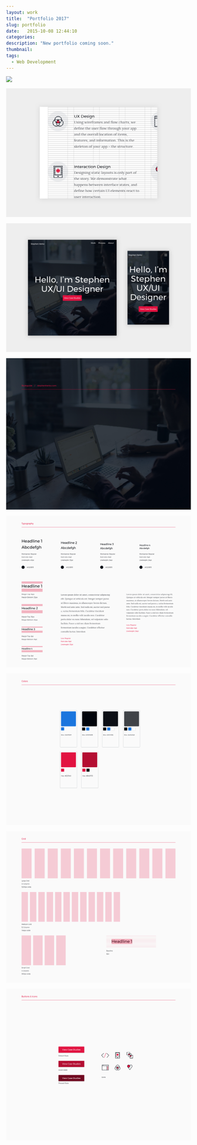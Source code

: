 ```yaml
---
layout: work
title:  "Portfolio 2017"
slug: portfolio
date:   2015-10-08 12:44:10
categories:
description: "New portfolio coming soon."
thumbnail:
tags:
  - Web Development
---
```


![](/img/work/portfolio/homepage@2x.jpg)

![](/img/work/portfolio/grid@2x.jpg)

![](/img/work/portfolio/responsive.jpg)

![](/img/work/portfolio/Style-Cover.jpg)

![](/img/work/portfolio/Style-Typo.jpg)

![](/img/work/portfolio/Style-Colors.jpg)

![](/img/work/portfolio/Style-Grid.jpg)

![](/img/work/portfolio/Style-Buttons.jpg)
